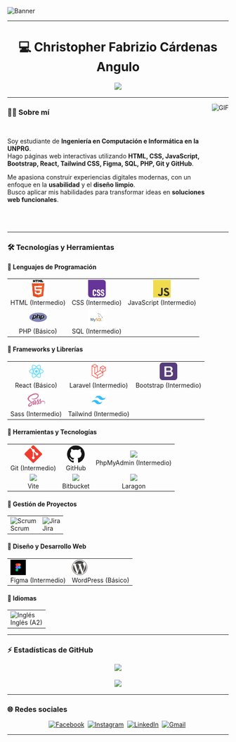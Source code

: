 <!--# 💻 Christopher Fabrizio Cárdenas Angulo -->


![Banner](https://github.com/ChristopherCardenas/bannerv3/blob/main/bannerv3.png)

---

<p align="center">
  <h1 align="center"><b> 💻 Christopher Fabrizio Cárdenas Angulo</b></h1>
</p>

<p align="center">
	<a href="#">
		<img src="https://readme-typing-svg.herokuapp.com?size=26&lines=Fullstack+Junior;Analista+Funcional+de+Proyectos+TI;Frontend+Developer&center=true&width=600&height=50">
	</a>
</p>


---

<img align="right" height="280px" alt="GIF" src="https://i.pinimg.com/originals/e4/26/70/e426702edf874b181aced1e2fa5c6cde.gif" />

### 👨‍💻 Sobre mí

<br>

Soy estudiante de **Ingeniería en Computación e Informática en la UNPRG**.  
Hago páginas web interactivas utilizando **HTML, CSS, JavaScript, Bootstrap, React, Tailwind CSS, Figma, SQL, PHP, Git y GitHub**.  

Me apasiona construir experiencias digitales modernas, con un enfoque en la **usabilidad** y el **diseño limpio**.  
Busco aplicar mis habilidades para transformar ideas en **soluciones web funcionales**.  
<br>
<br>
<br>

---

### 🛠 Tecnologías y Herramientas  

#### 🔹 Lenguajes de Programación  
<table>
  <tr>
    <td align="center"><img src="https://raw.githubusercontent.com/github/explore/main/topics/html/html.png" width="40px"><br>HTML (Intermedio)</td>
    <td align="center"><img src="https://raw.githubusercontent.com/github/explore/main/topics/css/css.png" width="40px"><br>CSS (Intermedio)</td>
    <td align="center"><img src="https://raw.githubusercontent.com/github/explore/main/topics/javascript/javascript.png" width="40px"><br>JavaScript (Intermedio)</td>
  </tr>
  <tr>
    <td align="center"><img src="https://raw.githubusercontent.com/github/explore/main/topics/php/php.png" width="40px"><br>PHP (Básico)</td>
    <td align="center"><img src="https://raw.githubusercontent.com/github/explore/main/topics/mysql/mysql.png" width="40px"><br>SQL (Intermedio)</td>
    <td></td>
  </tr>
</table>  

#### 🔹 Frameworks y Librerías  
<table>
  <tr>
    <td align="center"><img src="https://raw.githubusercontent.com/github/explore/main/topics/react/react.png" width="40px"><br>React (Básico)</td>
    <td align="center"><img src="https://raw.githubusercontent.com/github/explore/main/topics/laravel/laravel.png" width="40px"><br>Laravel (Intermedio)</td>
    <td align="center"><img src="https://raw.githubusercontent.com/github/explore/main/topics/bootstrap/bootstrap.png" width="40px"><br>Bootstrap (Intermedio)</td>
  </tr>
  <tr>
    <td align="center"><img src="https://raw.githubusercontent.com/github/explore/main/topics/sass/sass.png" width="40px"><br>Sass (Intermedio)</td>
    <td align="center"><img src="https://raw.githubusercontent.com/github/explore/main/topics/tailwind/tailwind.png" width="40px"><br>Tailwind (Intermedio)</td>
    <td></td>
  </tr>
</table>  

#### 🔹 Herramientas y Tecnologías  
<table>
  <tr>
    <td align="center"><img src="https://raw.githubusercontent.com/github/explore/main/topics/git/git.png" width="40px"><br>Git (Intermedio)</td>
    <td align="center"><img src="https://raw.githubusercontent.com/github/explore/main/topics/github/github.png" width="40px"><br>GitHub</td>
    <td align="center"><img src="https://www.phpmyadmin.net/static/images/logo.png" width="40px"><br>PhpMyAdmin (Intermedio)</td>
  </tr>
  <tr>
    <td align="center"><img src="https://vitejs.dev/logo.svg" width="40px"><br>Vite</td>
    <td align="center"><img src="https://wac-cdn.atlassian.com/dam/jcr:c6d2231a-c7d6-4a91-8e48-6f0c3f1e9c0f/bitbucket-icon-gradient-blue.svg" width="40px"><br>Bitbucket</td>
    <td align="center"><img src="https://avatars.githubusercontent.com/u/22247014?s=200&v=4" width="40px"><br>Laragon</td>
  </tr>
</table>  

#### 🔹 Gestión de Proyectos  
<table>
  <tr>
    <td>
      <img alt="Scrum" width="35px" src="https://cdn-icons-png.flaticon.com/512/5969/5969029.png" />  
      <br>Scrum
    </td>
    <td>
      <img alt="Jira" width="35px" src="https://raw.githubusercontent.com/github/explore/main/topics/jira/jira.png" />  
      <br>Jira
    </td>
  </tr>
</table>

#### 🔹 Diseño y Desarrollo Web  
<table>
  <tr>
    <td>
      <img alt="Figma" width="35px" src="https://raw.githubusercontent.com/github/explore/main/topics/figma/figma.png" />  
      <br>Figma (Intermedio)
    </td>
    <td>
      <img alt="WordPress" width="35px" src="https://raw.githubusercontent.com/github/explore/main/topics/wordpress/wordpress.png" />  
      <br>WordPress (Básico)
    </td>
  </tr>
</table>

#### 🔹 Idiomas  
<table>
  <tr>
    <td>
      <img alt="Inglés" width="35px" src="https://cdn-icons-png.flaticon.com/512/197/197374.png" />  
      <br>Inglés (A2)
    </td>
  </tr>
</table>


---

### ⚡ Estadísticas de GitHub

<p align="center">
  <img src="https://github-readme-stats.vercel.app/api?username=ChristopherCardenas&show_icons=true&title_color=fff&icon_color=79ff97&text_color=efefef&bg_color=24292e" width="60%">
	<br>
	<br>
  <img src="https://github-readme-stats.vercel.app/api/top-langs/?username=ChristopherCardenas&layout=compact&theme=radical" width="37%">
</p>

---

### 🌐 Redes sociales

<p align="center">
<a href="https://www.facebook.com/profile.php?id=100069732556667"><img src="https://img.shields.io/badge/Facebook-%231877F2.svg?&style=for-the-badge&logo=facebook&logoColor=white" alt="Facebook" /></a>&nbsp;
<a href="https://www.instagram.com/christopher_cardenas08?igsh=cjd4bzA0cGw2M2ow"><img src="https://img.shields.io/badge/Instagram-%23E4405F.svg?&style=for-the-badge&logo=instagram&logoColor=white" alt="Instagram" /></a>&nbsp;
<a href="https://www.linkedin.com/in/christopher-cardenas-419548299/"><img src="https://img.shields.io/badge/LinkedIn-%230077B5.svg?&style=for-the-badge&logo=linkedin&logoColor=white" alt="LinkedIn" /></a>&nbsp;
<a href="mailto:ccardenasa@unprg.edu.pe"><img src="https://img.shields.io/badge/Gmail-%23D14836.svg?&style=for-the-badge&logo=gmail&logoColor=white" alt="Gmail"/></a>&nbsp;
</p>

---
